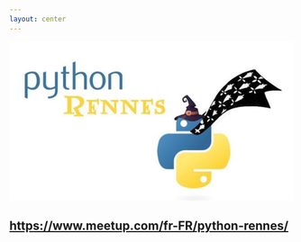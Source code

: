 ```yaml
---
layout: center
---
```


![Python Rennes](assets/pythonrennes.jpeg)

## https://www.meetup.com/fr-FR/python-rennes/

